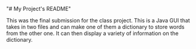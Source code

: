 "# My Project's README" 

This was the final submission for the class project. This is a Java GUI that takes in two files and can make one of them a dictionary to store words from the other one. It can then display a variety of information on the dictionary.
